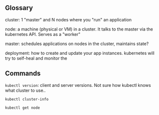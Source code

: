 ## Glossary

cluster: 1 "master" and N nodes where you "run" an application

node: a machine (physical or VM) in a cluster. It talks to the master via the kubernetes API. Serves as a "worker"

master: schedules applications on nodes in the cluster, maintains state?

deployment: how to create and update your app instances. kubernetes will try to self-heal and monitor the

## Commands

`kubectl version`: client and server versions. Not sure how kubectl knows what cluster to use..

`kubectl cluster-info`

`kubectl get node`